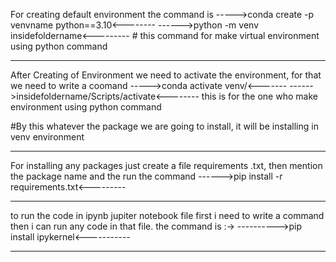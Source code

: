 For creating default environment the command is 
----->conda create -p venvname python==3.10<--------
------>python -m venv insidefoldername<---------  # this command for make virtual environment using python command

----------------------------------------------------------

After Creating of Environment we need to activate the environment, for that we need to write a coomand 
----->conda activate venv/<-------
------>insidefoldername/Scripts/activate<-------- this is for the one who make environment using python command

#By this whatever the package we are going to install, it will be installing in venv environment


------------------------------------------------------------
For installing any packages just create a file requirements .txt, then mention the package name and the run the command
------>pip install -r requirements.txt<---------


-------------------------------------------------------------
to run the code in ipynb jupiter notebook file first i need to write a command then i can run any code in that file. the command is :->
---------->pip install ipykernel<-----------


-------------------------------------------------------------

